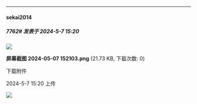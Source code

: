 ﻿
*****

####  sekai2014  
##### 7762#       发表于 2024-5-7 15:20

<img src="https://img.saraba1st.com/forum/202405/07/152030nxcvozragh8onadd.png" referrerpolicy="no-referrer">

<strong>屏幕截图 2024-05-07 152103.png</strong> (21.73 KB, 下载次数: 0)

下载附件

2024-5-7 15:20 上传

<img src="https://static.saraba1st.com/image/smiley/face2017/053.png" referrerpolicy="no-referrer">

